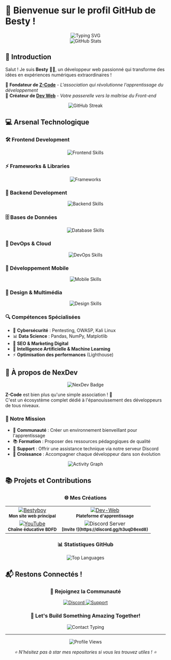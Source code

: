 # 🚀 Bienvenue sur le profil GitHub de Besty !

<div align="center">
  <img src="https://readme-typing-svg.herokuapp.com?font=Fira+Code&size=30&duration=3000&pause=1000&color=3B82F6&center=true&vCenter=true&width=600&lines=Développeur+Web+Passionné;Fondateur+de+NexDev;Créateur+de+Dev-Web;Toujours+en+apprentissage+!" alt="Typing SVG" />
</div>

<div align="center">
  <img src="https://github-readme-stats.vercel.app/api?username=besty-boy&show_icons=true&theme=radical&hide_border=true&include_all_commits=true&count_private=true" alt="GitHub Stats" />
</div>

## 👋 Introduction

Salut ! Je suis **Besty** 🧑‍💻, un développeur web passionné qui transforme des idées en expériences numériques extraordinaires !

🌟 **Fondateur de [Z-Code](https://discord.gg/h3uqD8exd8)** - *L'association qui révolutionne l'apprentissage du développement*  
🚀 **Créateur de [Dev Web](https://dev-web.me)** - *Votre passerelle vers la maîtrise du Front-end*

<div align="center">
  <img src="https://github-readme-streak-stats.herokuapp.com/?user=besty-boy&theme=radical&hide_border=true" alt="GitHub Streak" />
</div>

## 💻 Arsenal Technologique

### 🛠️ Frontend Development
<p align="center">
  <img src="https://skillicons.dev/icons?i=html,css,js,vue,angular,react,svelte,ts" alt="Frontend Skills" />
</p>

### ⚡ Frameworks & Libraries
<p align="center">
  <img src="https://skillicons.dev/icons?i=astro,express,tailwind,bootstrap,laravel,threejs,nextjs,nuxtjs,sass,vite" alt="Frameworks" />
</p>

### 🔧 Backend Development
<p align="center">
  <img src="https://skillicons.dev/icons?i=nodejs,php,python,ruby,java,go,dotnet,rust,cs,perl" alt="Backend Skills" />
</p>

### 🗄️ Bases de Données
<p align="center">
  <img src="https://skillicons.dev/icons?i=mysql,postgresql,mongodb,sqlite,firebase,redis,cassandra" alt="Database Skills" />
</p>

### 🚀 DevOps & Cloud
<p align="center">
  <img src="https://skillicons.dev/icons?i=docker,kubernetes,jenkins,github,terraform,ansible" alt="DevOps Skills" />
</p>

### 📱 Développement Mobile
<p align="center">
  <img src="https://skillicons.dev/icons?i=react,flutter,swift,kotlin" alt="Mobile Skills" />
</p>

### 🎨 Design & Multimédia
<p align="center">
  <img src="https://skillicons.dev/icons?i=blender,figma,sketch,xd,photoshop" alt="Design Skills" />
</p>

### 🔍 Compétences Spécialisées
- 🔐 **Cybersécurité** : Pentesting, OWASP, Kali Linux
- 📊 **Data Science** : Pandas, NumPy, Matplotlib  
- 🎯 **SEO & Marketing Digital**
- 🤖 **Intelligence Artificielle & Machine Learning**
- ⚡ **Optimisation des performances** (Lighthouse)

## 🌟 À propos de NexDev

<div align="center">
  <img src="https://img.shields.io/badge/Z-Code-here%20Ouvert-FF6B6B?style=for-the-badge&logo=discord&logoColor=white" alt="NexDev Badge" />
</div>

**Z-Code** est bien plus qu'une simple association ! 🚀  
C'est un écosystème complet dédié à l'épanouissement des développeurs de tous niveaux.

### 🎯 Notre Mission
- 🤝 **Communauté** : Créer un environnement bienveillant pour l'apprentissage
- 📚 **Formation** : Proposer des ressources pédagogiques de qualité
- 💬 **Support** : Offrir une assistance technique via notre serveur Discord
- 🌱 **Croissance** : Accompagner chaque développeur dans son évolution

<div align="center">
  
![Activity Graph](https://github-readme-activity-graph.vercel.app/graph?username=besty-boy&theme=react-dark&hide_border=true)

</div>

## 📚 Projets et Contributions

<div align="center">
  
### 🌐 Mes Créations

</div>

<table align="center">
<tr>
<td align="center">
  <a href="https://nex-dev.eu">
    <img src="https://img.shields.io/badge/🏠_Bestyboy-Site_Principal-4A90E2?style=for-the-badge&logo=globe&logoColor=white" alt="Bestyboy" />
  </a>
  <br />
  <sub><b>Mon site web principal</b></sub>
</td>
<td align="center">
  <a href="https://dev-web.me">
    <img src="https://img.shields.io/badge/🚀_Dev--Web-Apprentissage_Frontend-FF6B35?style=for-the-badge&logo=code&logoColor=white" alt="Dev-Web" />
  </a>
  <br />
  <sub><b>Plateforme d'apprentissage</b></sub>
</td>
</tr>
<tr>
<td align="center">
  <a href="https://www.youtube.com/@spartacusonytb">
    <img src="https://img.shields.io/badge/📺_YouTube-BDFD_Channel-FF0000?style=for-the-badge&logo=youtube&logoColor=white" alt="YouTube" />
  </a>
  <br />
  <sub><b>Chaîne éducative BDFD</b></sub>
</td>
<td align="center">
  <img src="https://img.shields.io/badge/🔜_Discord-Serveur_Communauté-7289DA?style=for-the-badge&logo=discord&logoColor=white" alt="Discord Server" />
  <br />
  <sub><b>[Invite !](https://discord.gg/h3uqD8exd8)</b></sub>
</td>
</tr>
</table>

<div align="center">
  
### 📊 Statistiques GitHub

<img src="https://github-readme-stats.vercel.app/api/top-langs/?username=besty-boy&layout=compact&theme=radical&hide_border=true" alt="Top Languages" />

</div>

## 📬 Restons Connectés !

<div align="center">

### 🤝 Rejoignez la Communauté

<p>
  <a href="https://discord.gg/besty-boy">
    <img src="https://img.shields.io/badge/Discord-besty--boy-7289DA?style=for-the-badge&logo=discord&logoColor=white&labelColor=7289DA" alt="Discord" />
  </a>
  <a href="https://nex-dev.eu">
    <img src="https://img.shields.io/badge/Support-bestyboy.fr-4A90E2?style=for-the-badge&logo=web&logoColor=white" alt="Support" />
  </a>
</p>

### 💬 Let's Build Something Amazing Together!

<img src="https://readme-typing-svg.herokuapp.com?font=Fira+Code&size=20&duration=3000&pause=1000&color=F75C7E&center=true&vCenter=true&width=500&lines=Toujours+prêt+pour+de+nouveaux+défis+!;Contactez-moi+pour+collaborer+!;Let's+code+the+future+together+!" alt="Contact Typing" />

---

<p align="center">
  <img src="https://komarev.com/ghpvc/?username=besty-boy&color=blueviolet&style=for-the-badge&label=PROFILE+VIEWS" alt="Profile Views" />
</p>

<p align="center">
  <i>⭐ N'hésitez pas à star mes repositories si vous les trouvez utiles ! ⭐</i>
</p>

</div>

